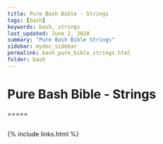 ```yaml
---
title: Pure Bash Bible - Strings
tags: [bash]
keywords: bash, strings
last_updated: June 2, 2020
summary: "Pure Bash Bible Strings"
sidebar: mydoc_sidebar
permalink: bash_pure_bible_strings.html
folder: bash
---
```


# Pure Bash Bible - Strings
=====

##

{% include links.html %}
